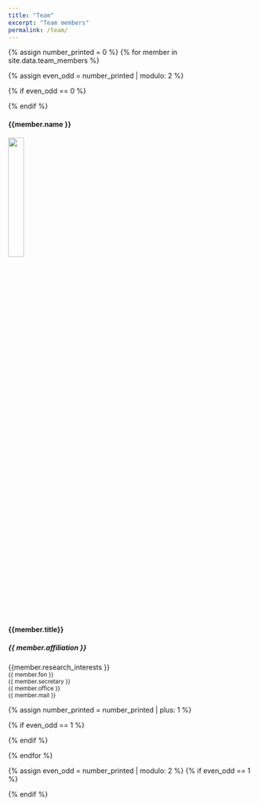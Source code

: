 ```yaml
---
title: "Team"
excerpt: "Team members"
permalink: /team/
---
```

{% assign number_printed = 0 %}
{% for member in site.data.team_members %}

{% assign even_odd = number_printed | modulo: 2 %}

{% if even_odd == 0 %}


<div class="row">
{% endif %}
<div class="col-sm-6 clearfix">
    <h4><b>{{member.name }}</b></h4>
  <a href="{{member.url}}">
    <img src="{{ site.url }}{{ site.baseurl }}/images/teampic/{{ member.photo }}" width="25%" border-radius= 50%>
    </a>
  <br>
    <h4>{{member.title}}</h4>
    <h5>{{ member.affiliation }}</h5>
    {{member.research_interests }}
    <br>
    <small>{{ member.fon }}</small>
    <br>
    <small>{{ member.secretary }}</small>
    <br>
    <small>{{ member.office }}</small>
    <br>
    <small>{{ member.mail }}</small>
</div>



{% assign number_printed = number_printed | plus: 1 %}

{% if even_odd == 1 %}
</div>
{% endif %}

{% endfor %}

{% assign even_odd = number_printed | modulo: 2 %}
{% if even_odd == 1 %}
</div>
{% endif %}
